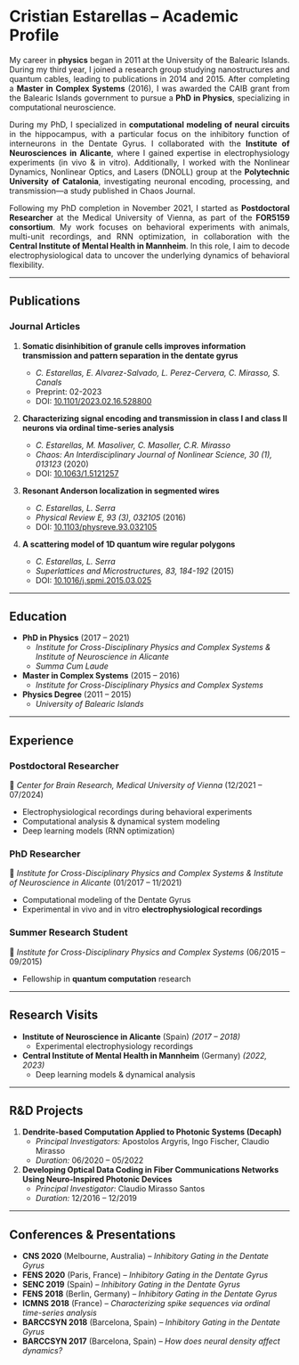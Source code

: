 # Cristian Estarellas – Academic Profile

<p align=justify>
My career in <strong>physics</strong> began in 2011 at the University of the Balearic Islands. During my third year, I joined a research group studying nanostructures and quantum cables, leading to publications in 2014 and 2015. After completing a <strong>Master in Complex Systems</strong> (2016), I was awarded the CAIB grant from the Balearic Islands government to pursue a <strong>PhD in Physics</strong>, specializing in computational neuroscience.
</p>
<p align=justify>
During my PhD, I specialized in <strong>computational modeling of neural circuits</strong> in the hippocampus, with a particular focus on the inhibitory function of interneurons in the Dentate Gyrus. I collaborated with the <strong>Institute of Neurosciences in Alicante</strong>, where I gained expertise in electrophysiology experiments (in vivo & in vitro). Additionally, I worked with the Nonlinear Dynamics, Nonlinear Optics, and Lasers (DNOLL) group at the <strong>Polytechnic University of Catalonia</strong>, investigating neuronal encoding, processing, and transmission—a study published in Chaos Journal.
</p>
<p align=justify>
Following my PhD completion in November 2021, I started as <strong>Postdoctoral Researcher</strong> at the Medical University of Vienna, as part of the <strong>FOR5159 consortium</strong>. My work focuses on behavioral experiments with animals, multi-unit recordings, and RNN optimization, in collaboration with the <strong>Central Institute of Mental Health in Mannheim</strong>. In this role, I aim to decode electrophysiological data to uncover the underlying dynamics of behavioral flexibility.
</p>

---

## Publications  
### **Journal Articles**  

1. **Somatic disinhibition of granule cells improves information transmission and pattern separation in the dentate gyrus**  
   - *C. Estarellas, E. Alvarez-Salvado, L. Perez-Cervera, C. Mirasso, S. Canals*  
   - Preprint: 02-2023  
   - DOI: [10.1101/2023.02.16.528800](https://doi.org/10.1101/2023.02.16.528800)  

2. **Characterizing signal encoding and transmission in class I and class II neurons via ordinal time-series analysis**  
   - *C. Estarellas, M. Masoliver, C. Masoller, C.R. Mirasso*  
   - *Chaos: An Interdisciplinary Journal of Nonlinear Science, 30 (1), 013123* (2020)  
   - DOI: [10.1063/1.5121257](https://doi.org/10.1063/1.5121257)  

3. **Resonant Anderson localization in segmented wires**  
   - *C. Estarellas, L. Serra*  
   - *Physical Review E, 93 (3), 032105* (2016)  
   - DOI: [10.1103/physreve.93.032105](https://doi.org/10.1103/physreve.93.032105)  

4. **A scattering model of 1D quantum wire regular polygons**  
   - *C. Estarellas, L. Serra*  
   - *Superlattices and Microstructures, 83, 184-192* (2015)  
   - DOI: [10.1016/j.spmi.2015.03.025](https://doi.org/10.1016/j.spmi.2015.03.025)  

---

## Education  

- **PhD in Physics** (2017 – 2021)  
  - *Institute for Cross-Disciplinary Physics and Complex Systems & Institute of Neuroscience in Alicante*  
  - *Summa Cum Laude*  
- **Master in Complex Systems** (2015 – 2016)  
  - *Institute for Cross-Disciplinary Physics and Complex Systems*  
- **Physics Degree** (2011 – 2015)  
  - *University of Balearic Islands*  

---

## Experience  

### **Postdoctoral Researcher**  
📍 *Center for Brain Research, Medical University of Vienna* (12/2021 – 07/2024)  
- Electrophysiological recordings during behavioral experiments  
- Computational analysis & dynamical system modeling  
- Deep learning models (RNN optimization)  

### **PhD Researcher**  
📍 *Institute for Cross-Disciplinary Physics and Complex Systems & Institute of Neuroscience in Alicante* (01/2017 – 11/2021)  
- Computational modeling of the Dentate Gyrus  
- Experimental in vivo and in vitro **electrophysiological recordings**  

### **Summer Research Student**  
📍 *Institute for Cross-Disciplinary Physics and Complex Systems* (06/2015 – 09/2015)  
- Fellowship in **quantum computation** research  

---

## Research Visits  
- **Institute of Neuroscience in Alicante** (Spain) *(2017 – 2018)*  
  - Experimental electrophysiology recordings  
- **Central Institute of Mental Health in Mannheim** (Germany) *(2022, 2023)*  
  - Deep learning models & dynamical analysis  

---

## R&D Projects  
1. **Dendrite-based Computation Applied to Photonic Systems (Decaph)**  
   - *Principal Investigators:* Apostolos Argyris, Ingo Fischer, Claudio Mirasso  
   - *Duration:* 06/2020 – 05/2022  
2. **Developing Optical Data Coding in Fiber Communications Networks Using Neuro-Inspired Photonic Devices**  
   - *Principal Investigator:* Claudio Mirasso Santos  
   - *Duration:* 12/2016 – 12/2019  

---

## Conferences & Presentations  
- **CNS 2020** (Melbourne, Australia) – *Inhibitory Gating in the Dentate Gyrus*  
- **FENS 2020** (Paris, France) – *Inhibitory Gating in the Dentate Gyrus*  
- **SENC 2019** (Spain) – *Inhibitory Gating in the Dentate Gyrus*  
- **FENS 2018** (Berlin, Germany) – *Inhibitory Gating in the Dentate Gyrus*  
- **ICMNS 2018** (France) – *Characterizing spike sequences via ordinal time-series analysis*  
- **BARCCSYN 2018** (Barcelona, Spain) – *Inhibitory Gating in the Dentate Gyrus*  
- **BARCCSYN 2017** (Barcelona, Spain) – *How does neural density affect dynamics?*  

